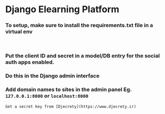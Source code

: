 Django Elearning Platform
=============================

### To setup, make sure to install the requirements.txt file in a virtual env

<br>



### Put the client ID and secret in a model/DB entry for the social auth apps enabled. 
### Do this in the Django admin interface

### Add domain names to sites in the admin panel Eg. `127.0.0.1:8000` or `localhost:8000`


```
Get a secret key from [Djecrety](https://www.djecrety.ir)
```